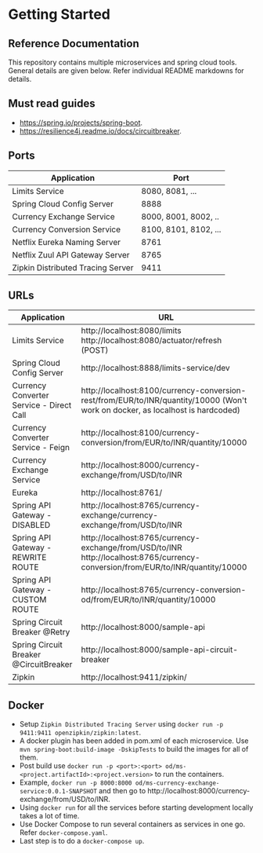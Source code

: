 # Getting Started

## Reference Documentation
This repository contains multiple microservices and spring cloud tools. General details are given below. Refer individual README markdowns for details.

## Must read guides

- https://spring.io/projects/spring-boot.
- https://resilience4j.readme.io/docs/circuitbreaker.

## Ports

| Application                       | Port                  |
| --------------------------------- | --------------------- |
| Limits Service                    | 8080, 8081, ...       |
| Spring Cloud Config Server        | 8888                  |
| Currency Exchange Service         | 8000, 8001, 8002, ..  |
| Currency Conversion Service       | 8100, 8101, 8102, ... |
| Netflix Eureka Naming Server      | 8761                  |
| Netflix Zuul API Gateway Server   | 8765                  |
| Zipkin Distributed Tracing Server | 9411                  |

## URLs

| Application                              | URL                                                                                                                              |
| ---------------------------------------- | -------------------------------------------------------------------------------------------------------------------------------- |
| Limits Service                           | http://localhost:8080/limits http://localhost:8080/actuator/refresh  (POST)                                                      |
| Spring Cloud Config Server               | http://localhost:8888/limits-service/dev                                                                                         |
| Currency Converter Service - Direct Call | http://localhost:8100/currency-conversion-rest/from/EUR/to/INR/quantity/10000 (Won't work on docker, as localhost is hardcoded)  |
| Currency Converter Service - Feign       | http://localhost:8100/currency-conversion/from/EUR/to/INR/quantity/10000                                                         |
| Currency Exchange Service                | http://localhost:8000/currency-exchange/from/USD/to/INR                                                                          |
| Eureka                                   | http://localhost:8761/                                                                                                           |
| Spring API Gateway - DISABLED            | http://localhost:8765/currency-exchange/currency-exchange/from/USD/to/INR                                                        |
| Spring API Gateway - REWRITE ROUTE       | http://localhost:8765/currency-exchange/from/USD/to/INR http://localhost:8765/currency-conversion/from/EUR/to/INR/quantity/10000 |
| Spring API Gateway - CUSTOM ROUTE        | http://localhost:8765/currency-conversion-od/from/EUR/to/INR/quantity/10000                                                      |
| Spring Circuit Breaker @Retry            | http://localhost:8000/sample-api                                                                                                 |
| Spring Circuit Breaker @CircuitBreaker   | http://localhost:8000/sample-api-circuit-breaker                                                                                 |
| Zipkin                                   | http://localhost:9411/zipkin/                                                                                                    |

## Docker

- Setup `Zipkin Distributed Tracing Server` using `docker run -p 9411:9411 openzipkin/zipkin:latest`.
- A docker plugin has been added in pom.xml of each microservice. Use `mvn spring-boot:build-image -DskipTests` to build the images for all of them.
- Post build use `docker run -p <port>:<port> od/ms-<project.artifactId>:<project.version>` to run the containers. 
- Example, `docker run -p 8000:8000 od/ms-currency-exchange-service:0.0.1-SNAPSHOT` and then go to http://localhost:8000/currency-exchange/from/USD/to/INR.
- Using `docker run` for all the services before starting development locally takes a lot of time. 
- Use Docker Compose to run several containers as services in one go. Refer `docker-compose.yaml`.
- Last step is to do a `docker-compose up`.
